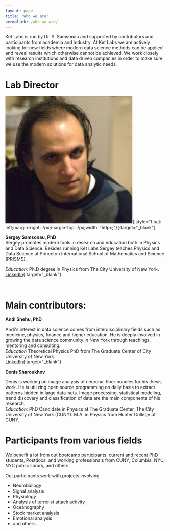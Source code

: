 ```yaml
---
layout: page
title: "Who we are"
permalink: /who_we_are/
---
```


Ket Labs is run by Dr. S. Samsonau and supported by contributors and participants from academia and industry. At Ket Labs we are actively looking for new fields where modern data science methods can be applied and reveal results which otherwise cannot be achieved. We work closely with research institutions and data driven companies in order to make sure we use the modern solutions for data analytic needs.        


# Lab Director

![](/images/Sergey.jpg){:style="float: left;margin-right: 7px;margin-top: 7px;width: 150px;"}{:target="_blank"}

**Sergey Samsonau, PhD**       
Sergey promotes modern tools in research and education both in Physics and Data Science. Besides running Ket Labs Sergey teaches Physics and Data Science at Princeton International School of Mathematics and Science (PRISMS).    

*Education:* Ph.D degree in Physics from The City University of New York.        
[LinkedIn](https://www.linkedin.com/in/ssamsonau){:target="_blank"}

<br />

# Main contributors:     

**Andi Shehu, PhD**     

Andi's interest in data science comes from interdisciplinary fields such as medicine, physics, finance and higher education. He is deeply involved in growing the data science community in New York through teachings, mentoring and consulting.     
*Education* Theoretical Physics PhD from The Graduate Center of City University of New York.   
[LinkedIn](https://www.linkedin.com/in/andi-shehu-phd-63304466){:target="_blank"}


**Denis Sharoukhov**       

Denis is working on image analysis of neuronal fiber bundles for his thesis work. He is utilizing open source programming on daily basis to extract patterns hidden in large data-sets. Image processing, statistical modeling, trend discovery and classification of data are the main components of his research.      
*Education:*  PhD Candidate in Physics at The Graduate Center, The City University of New York (CUNY). M.A. in Physics from Hunter College of CUNY.   

# Participants from various fields
We benefit a lot from out bootcamp participants: current and recent PhD students, Postdocs, and working professionals from CUNY, Columbia, NYU, NYC public library, and others

Out participants work with projects involving

* Neurobiology
* Signal analysis
* Physiology
* Analysis of terrorist attack activity
* Oceanography
* Stock market analysis
* Emotional analysis
* and others.